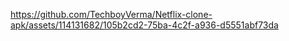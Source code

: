https://github.com/TechboyVerma/Netflix-clone-apk/assets/114131682/105b2cd2-75ba-4c2f-a936-d5551abf73da
